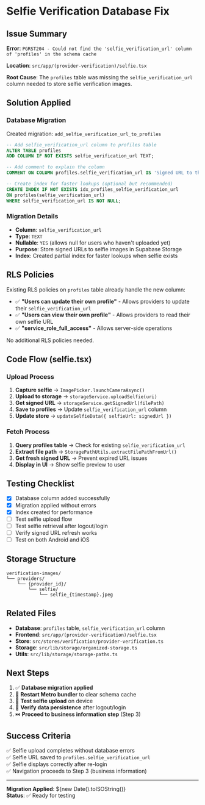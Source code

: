 # Selfie Verification Database Fix

## Issue Summary
**Error**: `PGRST204 - Could not find the 'selfie_verification_url' column of 'profiles' in the schema cache`

**Location**: `src/app/(provider-verification)/selfie.tsx`

**Root Cause**: The `profiles` table was missing the `selfie_verification_url` column needed to store selfie verification images.

## Solution Applied

### Database Migration
Created migration: `add_selfie_verification_url_to_profiles`

```sql
-- Add selfie_verification_url column to profiles table
ALTER TABLE profiles 
ADD COLUMN IF NOT EXISTS selfie_verification_url TEXT;

-- Add comment to explain the column
COMMENT ON COLUMN profiles.selfie_verification_url IS 'Signed URL to the selfie image used for identity verification';

-- Create index for faster lookups (optional but recommended)
CREATE INDEX IF NOT EXISTS idx_profiles_selfie_verification_url 
ON profiles(selfie_verification_url) 
WHERE selfie_verification_url IS NOT NULL;
```

### Migration Details
- **Column**: `selfie_verification_url`
- **Type**: `TEXT`
- **Nullable**: `YES` (allows null for users who haven't uploaded yet)
- **Purpose**: Store signed URLs to selfie images in Supabase Storage
- **Index**: Created partial index for faster lookups when selfie exists

## RLS Policies
Existing RLS policies on `profiles` table already handle the new column:
- ✅ **"Users can update their own profile"** - Allows providers to update their `selfie_verification_url`
- ✅ **"Users can view their own profile"** - Allows providers to read their own selfie URL
- ✅ **"service_role_full_access"** - Allows server-side operations

No additional RLS policies needed.

## Code Flow (selfie.tsx)

### Upload Process
1. **Capture selfie** → `ImagePicker.launchCameraAsync()`
2. **Upload to storage** → `storageService.uploadSelfie(uri)`
3. **Get signed URL** → `storageService.getSignedUrl(filePath)`
4. **Save to profiles** → Update `selfie_verification_url` column
5. **Update store** → `updateSelfieData({ selfieUrl: signedUrl })`

### Fetch Process
1. **Query profiles table** → Check for existing `selfie_verification_url`
2. **Extract file path** → `StoragePathUtils.extractFilePathFromUrl()`
3. **Get fresh signed URL** → Prevent expired URL issues
4. **Display in UI** → Show selfie preview to user

## Testing Checklist
- [x] Database column added successfully
- [x] Migration applied without errors
- [x] Index created for performance
- [ ] Test selfie upload flow
- [ ] Test selfie retrieval after logout/login
- [ ] Verify signed URL refresh works
- [ ] Test on both Android and iOS

## Storage Structure
```
verification-images/
└── providers/
    └── {provider_id}/
        └── selfie/
            └── selfie_{timestamp}.jpeg
```

## Related Files
- **Database**: `profiles` table, `selfie_verification_url` column
- **Frontend**: `src/app/(provider-verification)/selfie.tsx`
- **Store**: `src/stores/verification/provider-verification.ts`
- **Storage**: `src/lib/storage/organized-storage.ts`
- **Utils**: `src/lib/storage/storage-paths.ts`

## Next Steps
1. ✅ **Database migration applied**
2. 🔄 **Restart Metro bundler** to clear schema cache
3. 🔄 **Test selfie upload** on device
4. 🔄 **Verify data persistence** after logout/login
5. ⏭️ **Proceed to business information step** (Step 3)

## Success Criteria
✅ Selfie upload completes without database errors  
✅ Selfie URL saved to `profiles.selfie_verification_url`  
✅ Selfie displays correctly after re-login  
✅ Navigation proceeds to Step 3 (business information)  

---

**Migration Applied**: ${new Date().toISOString()}  
**Status**: ✅ Ready for testing
